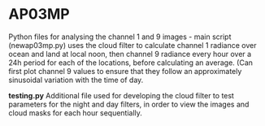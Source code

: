 # AP03MP

Python files for analysing the channel 1 and 9 images - main script (newap03mp.py) uses the cloud filter to calculate channel 1 radiance over ocean and land at local noon, then channel 9 radiance every hour over a 24h period for each of the locations, before calculating an average. (Can first plot channel 9 values to ensure that they follow an approximately sinusoidal variation with the time of day.

**testing.py**
Additional file used for developing the cloud filter to test parameters for the night and day filters, in order to view the images and cloud masks for each hour sequentially.
